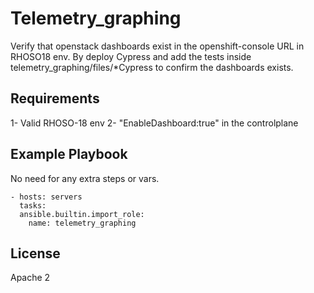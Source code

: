 Telemetry_graphing
=========

Verify that openstack dashboards exist in the openshift-console URL in RHOSO18 env.
By deploy Cypress and add the tests inside telemetry_graphing/files/*Cypress to confirm the dashboards exists.

Requirements
------------
1- Valid RHOSO-18 env
2- "EnableDashboard:true" in the controlplane



Example Playbook
----------------
No need for any extra steps or vars.

    - hosts: servers
      tasks:
      ansible.builtin.import_role:
        name: telemetry_graphing

License
-------

Apache 2


